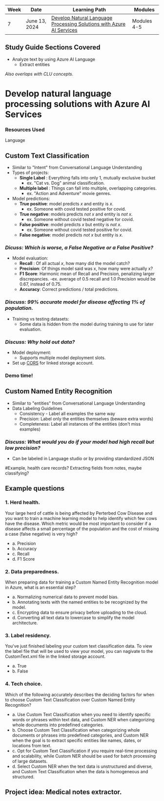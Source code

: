 | Week | Date         | Learning Path                                                                                                                                                                               | Modules                         |
|------|--------------|---------------------------------------------------------------------------------------------------------------------------------------------------------------------------------------------|---------------------------------|
| 7    | June 13, 2024| [Develop Natural Language Processing Solutions with Azure AI Services](https://learn.microsoft.com/en-us/training/paths/develop-language-solutions-azure-ai/)                                | Modules 4-5                     |

## Study Guide Sections Covered

* Analyze text by using Azure AI Language
    - Extract entities

_Also overlaps with CLU concepts._

# Develop natural language processing solutions with Azure AI Services

### Resources Used

Language

## Custom Text Classification

* Similar to "Intent" from Conversational Language Understanding
* Types of projects:
    - **Single Label** : Everything falls into only 1, mutually exclusive bucket
        - ex. "Cat vs. Dog" animal classification.
    - **Multiple label** : Things can fall into multiple, overlapping categories.
        - ex. "Action and Adventure" movie genres.
* Model predictions:
    - **True positive**: model predicts _x_ and entity is _x_.
        - ex. Someone with covid tested positive for covid.
    - **True negative**: models predicts _not x_ and entity is _not x_.
        - ex. Someone without covid tested negative for covid.
    - **False positive**: model predicts _x_ but entity is _not x_.
        - ex. Someone without covid tested positive for covid.
    - **False negative**: model predicts _not x_ but entity is _x_.
### _Dicuss: Which is worse, a False Negative or a False Positive?_
* Model evaluation:
    - **Recall** : Of all actual _x_, how many did the model catch?
    - **Precision**: Of things model said was x, how many were actually x?
    - **F1 Score**: Harmonic mean of Recall and Precision, penalizing larger discrepancies.
        -ex. average of 0.5 recall and 1.0 Precision would be 0.67, instead of 0.75. 
    - **Accuracy**: Correct predictions / total predictions.
### _Discuss: 99% accurate model for disease affecting 1% of population._
* Training vs testing datasets:
    - Some data is hidden from the model during training to use for later evaluation.
### _Discuss: Why hold out data?_        
* Model deployment:
    - Supports multiple model deployment slots.
* Set up [CORS](https://learn.microsoft.com/en-us/azure/ai-services/language-service/custom-text-classification/how-to/create-project?tabs=azure-portal%2Cstudio%2Cmulti-classification#enable-cors-for-your-storage-account) for linked storage account. 

### Demo time!

## Custom Named Entity Recognition

* Similar to "entities" from Conversational Language Understanding
* Data Labeling Guidelines
    - Consistency - Label all examples the same way
    - Precision: Label only the entities themselves (beware extra words)
    - Completeness: Label all instances of the entities (don't miss examples)
### _Discuss: What would you do if your model had high recall but low precision?_ 

* Can be labeled in Language studio or by providing standardized JSON


#Example, health care records? Extracting fields from notes, maybe classifying?

## Example questions

### 1. Herd health.
Your large herd of cattle is being affected by Perterbed Cow Disease and you want to train a machine learning model to help identify which few cows have the disease.
Which metric would be most important to consider if a disease affects a small percentage of the population and the cost of missing a case (false negative) is very high?
- a. Precision
- b. Accuracy
- c. Recall
- d. F1 Score

### 2. Data preparedness.
When preparing data for training a Custom Named Entity Recognition model in Azure, what is an essential step?
- a. Normalizing numerical data to prevent model bias.
- b. Annotating texts with the named entities to be recognized by the model.
- c. Encrypting data to ensure privacy before uploading to the cloud.
- d. Converting all text data to lowercase to simplify the model architecture.

### 3. Label residency.
You've just finished labeling your custom text classification data. To view the label file that will be used to view your model, you can nagivate to the CustomText.xml file in the linked storage account.
- a. True
- b. False

### 4. Tech choice.
Which of the following accurately describes the deciding factors for when to choose Custom Text Classification over Custom Named Entity Recognition?

- a. Use Custom Text Classification when you need to identify specific words or phrases within text data, and Custom NER when categorizing whole documents into predefined categories.
- b. Choose Custom Text Classification when categorizing whole documents or phrases into predefined categories, and Custom NER when the goal is to extract specific entities like names, dates, or locations from text.
- c. Opt for Custom Text Classification if you require real-time processing and scalability, while Custom NER should be used for batch processing of large datasets.
- d. Select Custom NER when the text data is unstructured and diverse, and Custom Text Classification when the data is homogeneous and structured.


## Project idea: Medical notes extractor.